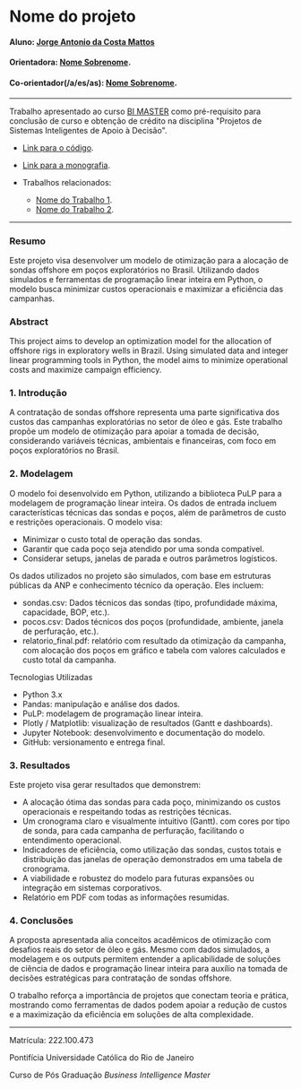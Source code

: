 <!-- antes de enviar a versão final, solicitamos que todos os comentários, colocados para orientação ao aluno, sejam removidos do arquivo -->
# Nome do projeto

#### Aluno: [Jorge Antonio da Costa Mattos](https://github.com/JorgeACMattos-BI/bi-master-final-project)
#### Orientadora: [Nome Sobrenome](https://github.com/link_do_github).
#### Co-orientador(/a/es/as): [Nome Sobrenome](https://github.com/link_do_github). <!-- caso não aplicável, remover esta linha -->

---

Trabalho apresentado ao curso [BI MASTER](https://ica.puc-rio.ai/bi-master) como pré-requisito para conclusão de curso e obtenção de crédito na disciplina "Projetos de Sistemas Inteligentes de Apoio à Decisão".

<!-- para os links a seguir, caso os arquivos estejam no mesmo repositório que este README, não há necessidade de incluir o link completo: basta incluir o nome do arquivo, com extensão, que o GitHub completa o link corretamente -->
- [Link para o código](https://github.com/link_do_repositorio). <!-- caso não aplicável, remover esta linha -->

- [Link para a monografia](https://link_da_monografia.com). <!-- caso não aplicável, remover esta linha -->

- Trabalhos relacionados: <!-- caso não aplicável, remover estas linhas -->
    - [Nome do Trabalho 1](https://link_do_trabalho.com).
    - [Nome do Trabalho 2](https://link_do_trabalho.com).

---

### Resumo

Este projeto visa desenvolver um modelo de otimização para a alocação de sondas offshore em poços exploratórios no Brasil. Utilizando dados simulados e ferramentas de programação linear inteira em Python, o modelo busca minimizar custos operacionais e maximizar a eficiência das campanhas.

### Abstract <!-- Opcional! Caso não aplicável, remover esta seção -->

This project aims to develop an optimization model for the allocation of offshore rigs in exploratory wells in Brazil. Using simulated data and integer linear programming tools in Python, the model aims to minimize operational costs and maximize campaign efficiency.

### 1. Introdução

A contratação de sondas offshore representa uma parte significativa dos custos das campanhas exploratórias no setor de óleo e gás. Este trabalho propõe um modelo de otimização para apoiar a tomada de decisão, considerando variáveis técnicas, ambientais e financeiras, com foco em poços exploratórios no Brasil.

### 2. Modelagem

O modelo foi desenvolvido em Python, utilizando a biblioteca PuLP para a modelagem de programação linear inteira. Os dados de entrada incluem características técnicas das sondas e poços, além de parâmetros de custo e restrições operacionais. O modelo visa:

- Minimizar o custo total de operação das sondas.
- Garantir que cada poço seja atendido por uma sonda compatível.
- Considerar setups, janelas de parada e outros parâmetros logísticos.

Os dados utilizados no projeto são simulados, com base em estruturas públicas da ANP e conhecimento técnico da operação. Eles incluem:

- sondas.csv: Dados técnicos das sondas (tipo, profundidade máxima, capacidade, BOP, etc.).
- pocos.csv: Dados técnicos dos poços (profundidade, ambiente, janela de perfuração, etc.).
- relatorio_final.pdf: relatório com resultado da otimização da campanha, com alocação dos poços em gráfico e tabela com valores calculados e custo total da campanha.

Tecnologias Utilizadas
- Python 3.x
- Pandas: manipulação e análise dos dados.
- PuLP: modelagem de programação linear inteira.
- Plotly / Matplotlib: visualização de resultados (Gantt e dashboards).
- Jupyter Notebook: desenvolvimento e documentação do modelo.
- GitHub: versionamento e entrega final.

### 3. Resultados

Este projeto visa gerar resultados que demonstrem:

- A alocação ótima das sondas para cada poço, minimizando os custos operacionais e respeitando todas as restrições técnicas.
- Um cronograma claro e visualmente intuitivo (Gantt). com cores por tipo de sonda, para cada campanha de perfuração, facilitando o entendimento operacional.
- Indicadores de eficiência, como utilização das sondas, custos totais e distribuição das janelas de operação demonstrados em uma tabela de cronograma.
- A viabilidade e robustez do modelo para futuras expansões ou integração em sistemas corporativos.
- Relatório em PDF com todas as informações resumidas.

### 4. Conclusões

A proposta apresentada alia conceitos acadêmicos de otimização com desafios reais do setor de óleo e gás. Mesmo com dados simulados, a modelagem e os outputs permitem entender a aplicabilidade de soluções de ciência de dados e programação linear inteira para auxílio na tomada de decisões estratégicas para contratação de sondas offshore.

O trabalho reforça a importância de projetos que conectam teoria e prática, mostrando como ferramentas de dados podem apoiar a redução de custos e a maximização da eficiência em soluções de alta complexidade.

---

Matrícula: 222.100.473

Pontifícia Universidade Católica do Rio de Janeiro

Curso de Pós Graduação *Business Intelligence Master*
